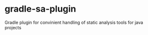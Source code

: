 # gradle-sa-plugin
Gradle plugin for convinient handling of static analysis tools for java projects
